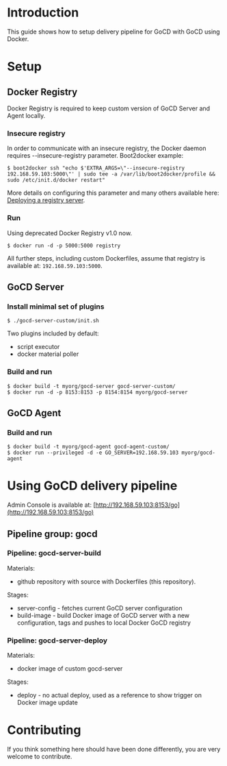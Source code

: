 # Introduction
This guide shows how to setup delivery pipeline for GoCD with GoCD using Docker.

# Setup
## Docker Registry
Docker Registry is required to keep custom version of GoCD Server and Agent locally.
### Insecure registry
In order to communicate with an insecure registry, the Docker daemon requires --insecure-registry parameter. Boot2docker example:

    $ boot2docker ssh "echo $'EXTRA_ARGS=\"--insecure-registry 192.168.59.103:5000\"' | sudo tee -a /var/lib/boot2docker/profile && sudo /etc/init.d/docker restart"
More details on configuring this parameter and many others available here: [Deploying a registry server](https://docs.docker.com/registry/deploying/).

### Run
Using deprecated Docker Registry v1.0 now.

    $ docker run -d -p 5000:5000 registry

All further steps, including custom Dockerfiles, assume that registry is available at: `192.168.59.103:5000`.

## GoCD Server
### Install minimal set of plugins

    $ ./gocd-server-custom/init.sh

Two plugins included by default:

* script executor
* docker material poller

### Build and run
    $ docker build -t myorg/gocd-server gocd-server-custom/
    $ docker run -d -p 8153:8153 -p 8154:8154 myorg/gocd-server

## GoCD Agent
### Build and run
    $ docker build -t myorg/gocd-agent gocd-agent-custom/
    $ docker run --privileged -d -e GO_SERVER=192.168.59.103 myorg/gocd-agent

# Using GoCD delivery pipeline
Admin Console is available at: [http://192.168.59.103:8153/go](http://192.168.59.103:8153/go)

## Pipeline group: gocd
### Pipeline: gocd-server-build
Materials:

* github repository with source with Dockerfiles (this repository).

Stages:

* server-config - fetches current GoCD server configuration
* build-image - build Docker image of GoCD server with a new configuration, tags and pushes to local Docker GoCD registry

### Pipeline: gocd-server-deploy
Materials:

* docker image of custom gocd-server

Stages:

* deploy - no actual deploy, used as a reference to show trigger on Docker image update

# Contributing
If you think something here should have been done differently, you are very welcome to contribute.
